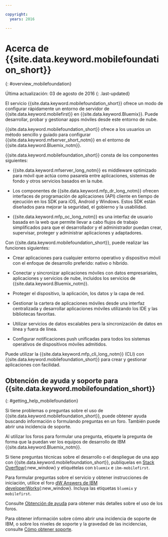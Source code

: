 ```yaml
---

copyright:
  years: 2016

---
```


#	Acerca de {{site.data.keyword.mobilefoundation_short}}
{: #overview_mobilefoundation}

Última actualización: 03 de agosto de 2016
{: .last-updated}

El servicio {{site.data.keyword.mobilefoundation_short}} ofrece un modo de configurar rápidamente un entorno de servidor de
{{site.data.keyword.mobilefirst}} en {{site.data.keyword.Bluemix}}. Puede desarrollar, probar y gestionar apps móviles desde este entorno de nube. 

{{site.data.keyword.mobilefoundation_short}} ofrece a los usuarios un método sencillo y guiado para configurar {{site.data.keyword.mfserver_short_notm}} <!--in the {{site.data.keyword.containerlong}} -->en el entorno de {{site.data.keyword.Bluemix_notm}}.

{{site.data.keyword.mobilefoundation_short}} consta de los componentes siguientes:

*	{{site.data.keyword.mfserver_long_notm}} es middleware optimizado para móvil que actúa como pasarela entre aplicaciones, sistemas de fondo y otros servicios basados en la nube.

*	Los componentes de {{site.data.keyword.mfp_dr_long_notm}} ofrecen interfaces de programación de aplicaciones (API) cliente en tiempo de ejecución en los SDK para iOS, Android y Windows. Estos SDK están diseñados para mejorar la seguridad, el gobierno y la usabilidad.

*	{{site.data.keyword.mfp_oc_long_notm}} es una interfaz de usuario basada en la web que permite llevar a cabo flujos de trabajo simplificados para que el desarrollador y el administrador puedan crear, supervisar, proteger y administrar aplicaciones y adaptadores.

Con {{site.data.keyword.mobilefoundation_short}}, puede realizar las funciones siguientes:

*	Crear aplicaciones para cualquier entorno operativo y dispositivo móvil con el enfoque de desarrollo preferido: nativo o híbrido.

*	Conectar y sincronizar aplicaciones móviles con datos empresariales, aplicaciones y servicios de nube, incluidos los servicios de {{site.data.keyword.Bluemix_notm}}.

*	Proteger el dispositivo, la aplicación, los datos y la capa de red.

*	Gestionar la cartera de aplicaciones móviles desde una interfaz centralizada y desarrollar aplicaciones móviles utilizando los IDE y las bibliotecas favoritas.

*	Utilizar servicios de datos escalables pera la sincronización de datos en línea y fuera de línea.

*	Configurar notificaciones push unificadas para todos los sistemas operativos de dispositivos móviles admitidos.

Puede utilizar la {{site.data.keyword.mfp_cli_long_notm}} (CLI) con {{site.data.keyword.mobilefoundation_short}} para crear y gestionar aplicaciones con facilidad.

<!--{{site.data.keyword.mobilefoundation_short}} service provisions a container in your space in {{site.data.keyword.Bluemix_notm}}. You can see the details of the container that is created, view the container performance, and access the server logs from your {{site.data.keyword.Bluemix_notm}} dashboard.-->

## Obtención de ayuda y soporte para {{site.data.keyword.mobilefoundation_short}}
{: #getting_help_mobilefoundation}

Si tiene problemas o preguntas sobre el uso de {{site.data.keyword.mobilefoundation_short}}, puede obtener ayuda buscando información o formulando preguntas en un foro. También puede abrir una incidencia de soporte.

Al utilizar los foros para formular una pregunta, etiquete la pregunta de forma que la puedan ver los equipos de desarrollo de IBM {{site.data.keyword.Bluemix_notm}}.

Si tiene preguntas técnicas sobre el desarrollo o el despliegue de una app con {{site.data.keyword.mobilefoundation_short}}, publíquelas en [Stack Overflow](http://stackoverflow.com/search?q=ibm-mobilefirst+bluemix){:new_window} y etiquételas con `bluemix` e `ibm-mobilefirst`.

Para formular preguntas sobre el servicio y obtener instrucciones de iniciación, utilice el foro [dW Answers de IBM developerWorks](https://developer.ibm.com/answers/topics/mobilefirst/?smartspace=bluemix){:new_window}. Incluya las etiquetas `bluemix` y `mobilefirst`.

Consulte [Obtención de ayuda](https://www.{DomainName}/docs/support/index.html#getting-help) para obtener más detalles sobre el uso de los foros.

Para obtener información sobre cómo abrir una incidencia de soporte de IBM, o sobre los niveles de soporte y la gravedad de las incidencias, consulte [Cómo obtener soporte](https://www.{DomainName}/docs/support/index.html#contacting-support).
